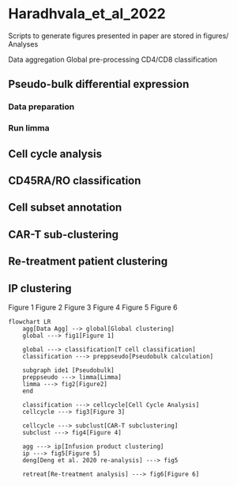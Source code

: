 # Haradhvala_et_al_2022

Scripts to generate figures presented in paper are stored in figures/
Analyses

Data aggregation
Global pre-processing
CD4/CD8 classification

## Pseudo-bulk differential expression
### Data preparation
### Run limma

## Cell cycle analysis
## CD45RA/RO classification
## Cell subset annotation

## CAR-T sub-clustering

## Re-treatment patient clustering

## IP clustering

Figure 1
Figure 2
Figure 3
Figure 4
Figure 5
Figure 6

```mermaid
flowchart LR
    agg[Data Agg] --> global[Global clustering]
    global ---> fig1[Figure 1]

    global ---> classification[T cell classification]
    classification ---> preppseudo[Pseudobulk calculation]
    
    subgraph ide1 [Pseudobulk]
    preppseudo ---> limma[Limma]
    limma ---> fig2[Figure2]
    end

    classification ---> cellcycle[Cell Cycle Analysis]
    cellcycle ---> fig3[Figure 3]

    cellcycle ---> subclust[CAR-T subclustering]
    subclust ---> fig4[Figure 4]
    
    agg ---> ip[Infusion product clustering]
    ip ---> fig5[Figure 5]
    deng[Deng et al. 2020 re-analysis] ---> fig5
    
    retreat[Re-treatment analysis] ---> fig6[Figure 6]

```


